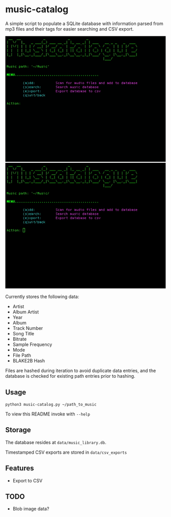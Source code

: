 # music-catalog
A simple script to populate a SQLite database with information parsed from mp3 files and their tags for easier searching and CSV export. 

![Scanning dir to db](https://raw.githubusercontent.com/dch42/music-catalog/main/data/screenshots/scan.gif)
![Exporting to CSV](https://raw.githubusercontent.com/dch42/music-catalog/main/data/screenshots/export.gif)

Currently stores the following data:

- Artist
- Album Artist
- Year
- Album
- Track Number
- Song Title
- Bitrate
- Sample Frequency
- Mode
- File Path
- BLAKE2B Hash

Files are hashed during iteration to avoid duplicate data entries, and the database is checked for existing path entries prior to hashing.

## Usage
~~~
python3 music-catalog.py ~/path_to_music
~~~
To view this README invoke with `--help`

## Storage

The database resides at `data/music_library.db`.

Timestamped CSV exports are stored in `data/csv_exports`

## Features
- Export to CSV

## TODO
- Blob image data?
